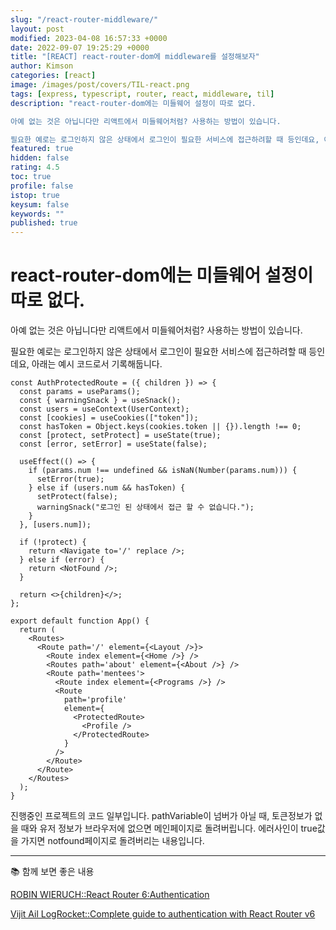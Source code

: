 ```yaml
---
slug: "/react-router-middleware/"
layout: post
modified: 2023-04-08 16:57:33 +0000
date: 2022-09-07 19:25:29 +0000
title: "[REACT] react-router-dom에 middleware를 설정해보자"
author: Kimson
categories: [react]
image: /images/post/covers/TIL-react.png
tags: [express, typescript, router, react, middleware, til]
description: "react-router-dom에는 미들웨어 설정이 따로 없다.

아예 없는 것은 아닙니다만 리액트에서 미들웨어처럼? 사용하는 방법이 있습니다.

필요한 예로는 로그인하지 않은 상태에서 로그인이 필요한 서비스에 접근하려할 때 등인데요, 아래는 예시 코드로서 기록해둡니다."
featured: true
hidden: false
rating: 4.5
toc: true
profile: false
istop: true
keysum: false
keywords: ""
published: true
---
```


# react-router-dom에는 미들웨어 설정이 따로 없다.

아예 없는 것은 아닙니다만 리액트에서 미들웨어처럼? 사용하는 방법이 있습니다.

필요한 예로는 로그인하지 않은 상태에서 로그인이 필요한 서비스에 접근하려할 때 등인데요, 아래는 예시 코드로서 기록해둡니다.

```tsx
const AuthProtectedRoute = ({ children }) => {
  const params = useParams();
  const { warningSnack } = useSnack();
  const users = useContext(UserContext);
  const [cookies] = useCookies(["token"]);
  const hasToken = Object.keys(cookies.token || {}).length !== 0;
  const [protect, setProtect] = useState(true);
  const [error, setError] = useState(false);

  useEffect(() => {
    if (params.num !== undefined && isNaN(Number(params.num))) {
      setError(true);
    } else if (users.num && hasToken) {
      setProtect(false);
      warningSnack("로그인 된 상태에서 접근 할 수 없습니다.");
    }
  }, [users.num]);

  if (!protect) {
    return <Navigate to='/' replace />;
  } else if (error) {
    return <NotFound />;
  }

  return <>{children}</>;
};

export default function App() {
  return (
    <Routes>
      <Route path='/' element={<Layout />}>
        <Route index element={<Home />} />
        <Routes path='about' element={<About />} />
        <Route path='mentees'>
          <Route index element={<Programs />} />
          <Route
            path='profile'
            element={
              <ProtectedRoute>
                <Profile />
              </ProtectedRoute>
            }
          />
        </Route>
      </Route>
    </Routes>
  );
}
```

진행중인 프로젝트의 코드 일부입니다. pathVariable이 넘버가 아닐 때, 토큰정보가 없을 때와 유저 정보가 브라우저에 없으면 메인페이지로 돌려버립니다. 에러사인이 true값을 가지면 notfound페이지로 돌려버리는 내용입니다.

---

📚 함께 보면 좋은 내용

[ROBIN WIERUCH::React Router 6:Authentication](https://www.robinwieruch.de/react-router-authentication/)

[Vijit Ail LogRocket::Complete guide to authentication with React Router v6](https://blog.logrocket.com/complete-guide-authentication-with-react-router-v6/)
